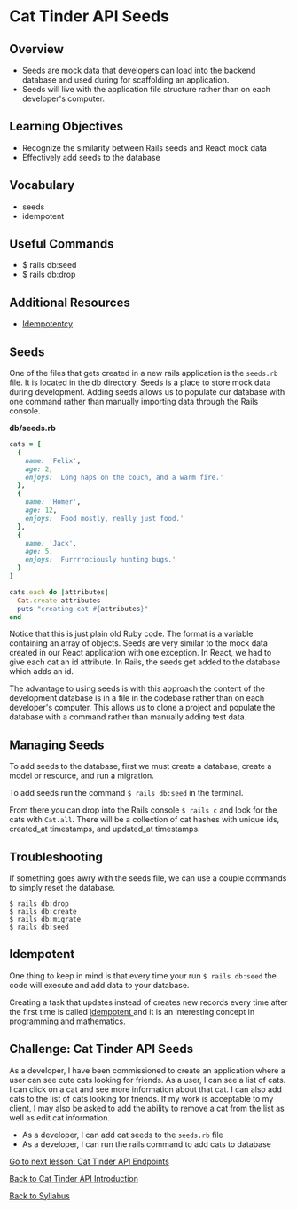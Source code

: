 # Cat Tinder API Seeds

## Overview
- Seeds are mock data that developers can load into the backend database and used during for scaffolding an application.
- Seeds will live with the application file structure rather than on each developer's computer.

## Learning Objectives
- Recognize the similarity between Rails seeds and React mock data
- Effectively add seeds to the database

## Vocabulary
- seeds
- idempotent

## Useful Commands
- $ rails db:seed
- $ rails db:drop

## Additional Resources
- [ Idempotentcy ](http://whatis.techtarget.com/definition/idempotence)

## Seeds
One of the files that gets created in a new rails application is the `seeds.rb` file. It is located in the db directory. Seeds is a place to store mock data during development. Adding seeds allows us to populate our database with one command rather than manually importing data through the Rails console.

**db/seeds.rb**
```ruby
cats = [
  {
    name: 'Felix',
    age: 2,
    enjoys: 'Long naps on the couch, and a warm fire.'
  },
  {
    name: 'Homer',
    age: 12,
    enjoys: 'Food mostly, really just food.'
  },
  {
    name: 'Jack',
    age: 5,
    enjoys: 'Furrrrociously hunting bugs.'
  }
]

cats.each do |attributes|
  Cat.create attributes
  puts "creating cat #{attributes}"
end
```
Notice that this is just plain old Ruby code. The format is a variable containing an array of objects. Seeds are very similar to the mock data created in our React application with one exception. In React, we had to give each cat an id attribute. In Rails, the seeds get added to the database which adds an id.

The advantage to using seeds is with this approach the content of the development database is in a file in the codebase rather than on each developer's computer. This allows us to clone a project and populate the database with a command rather than manually adding test data.

## Managing Seeds
To add seeds to the database, first we must create a database, create a model or resource, and run a migration.

To add seeds run the command `$ rails db:seed` in the terminal.

From there you can drop into the Rails console `$ rails c` and look for the cats with `Cat.all`. There will be a collection of cat hashes with unique ids, created_at timestamps, and updated_at timestamps.

## Troubleshooting
If something goes awry with the seeds file, we can use a couple commands to simply reset the database.

```
$ rails db:drop
$ rails db:create
$ rails db:migrate
$ rails db:seed
```

## Idempotent
One thing to keep in mind is that every time your run `$ rails db:seed` the code will execute and add data to your database.

Creating a task that updates instead of creates new records every time after the first time is called [ idempotent ](http://whatis.techtarget.com/definition/idempotence) and it is an interesting concept in programming and mathematics.

## Challenge: Cat Tinder API Seeds
As a developer, I have been commissioned to create an application where a user can see cute cats looking for friends. As a user, I can see a list of cats. I can click on a cat and see more information about that cat. I can also add cats to the list of cats looking for friends. If my work is acceptable to my client, I may also be asked to add the ability to remove a cat from the list as well as edit cat information.

- As a developer, I can add cat seeds to the `seeds.rb` file
- As a developer, I can run the rails command to add cats to database

[ Go to next lesson: Cat Tinder API Endpoints ](./api_endpoints.md)

[ Back to Cat Tinder API Introduction ](./api_intro.md)

[ Back to Syllabus ](../../README.md#cat-tinder-backend)
